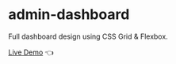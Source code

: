 # admin-dashboard

Full dashboard design using CSS Grid & Flexbox.

[Live Demo](https://htmlpreview.github.io/?https://github.com/dcksn-c/admin-dashboard/blob/main/index.html) :point_left:

